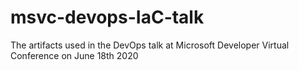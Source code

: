 # msvc-devops-IaC-talk
 The artifacts used in the DevOps talk at Microsoft Developer Virtual Conference on June 18th 2020
